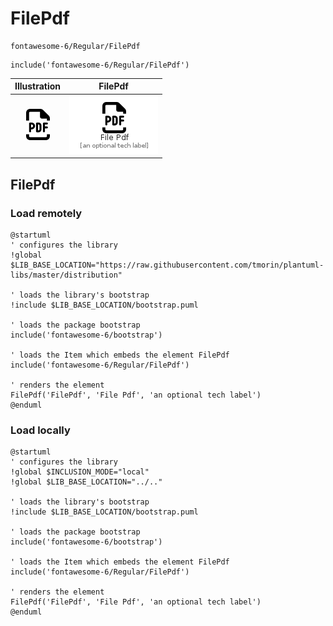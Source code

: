 # FilePdf


```text
fontawesome-6/Regular/FilePdf
```

```text
include('fontawesome-6/Regular/FilePdf')
```



| Illustration | FilePdf |
| :---: | :---: |
| ![illustration for Illustration](../../fontawesome-6/Regular/FilePdf.png) | ![illustration for FilePdf](../../fontawesome-6/Regular/FilePdf.Local.png) |




## FilePdf

### Load remotely
```plantuml
@startuml
' configures the library
!global $LIB_BASE_LOCATION="https://raw.githubusercontent.com/tmorin/plantuml-libs/master/distribution"

' loads the library's bootstrap
!include $LIB_BASE_LOCATION/bootstrap.puml

' loads the package bootstrap
include('fontawesome-6/bootstrap')

' loads the Item which embeds the element FilePdf
include('fontawesome-6/Regular/FilePdf')

' renders the element
FilePdf('FilePdf', 'File Pdf', 'an optional tech label')
@enduml
```

### Load locally
```plantuml
@startuml
' configures the library
!global $INCLUSION_MODE="local"
!global $LIB_BASE_LOCATION="../.."

' loads the library's bootstrap
!include $LIB_BASE_LOCATION/bootstrap.puml

' loads the package bootstrap
include('fontawesome-6/bootstrap')

' loads the Item which embeds the element FilePdf
include('fontawesome-6/Regular/FilePdf')

' renders the element
FilePdf('FilePdf', 'File Pdf', 'an optional tech label')
@enduml
```

